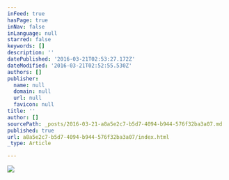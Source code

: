```yaml
---
inFeed: true
hasPage: true
inNav: false
inLanguage: null
starred: false
keywords: []
description: ''
datePublished: '2016-03-21T02:53:27.172Z'
dateModified: '2016-03-21T02:52:55.530Z'
authors: []
publisher:
  name: null
  domain: null
  url: null
  favicon: null
title: ''
author: []
sourcePath: _posts/2016-03-21-a8a5e2c7-b5d7-4094-b944-576f32ba3a07.md
published: true
url: a8a5e2c7-b5d7-4094-b944-576f32ba3a07/index.html
_type: Article

---
```

![](https://the-grid-user-content.s3-us-west-2.amazonaws.com/727bb0a8-8d40-4a0a-b0b8-1f41278c9047.jpg)